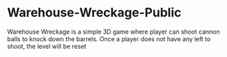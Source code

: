 # Warehouse-Wreckage-Public
 Warehouse Wreckage is a simple 3D game where player can shoot cannon balls to knock down the barrels. Once a player does not have any left to shoot, the level will be reset
